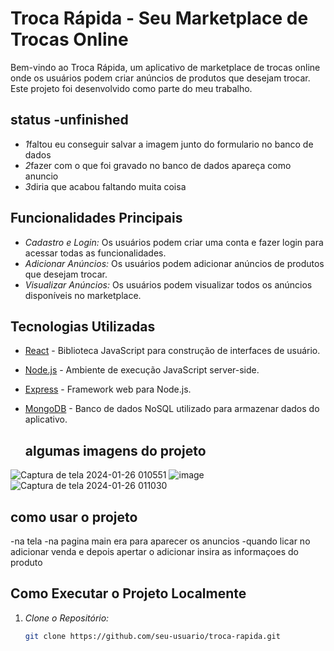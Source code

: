 # Troca Rápida - Seu Marketplace de Trocas Online

Bem-vindo ao Troca Rápida, um aplicativo de marketplace de trocas online onde os usuários podem criar anúncios de produtos que desejam trocar. Este projeto foi desenvolvido como parte do meu trabalho.

## status -unfinished
- *1*faltou eu conseguir salvar a imagem junto do formulario no banco de dados
- *2*fazer com o que foi gravado no banco de dados apareça como anuncio
- *3*diria que acabou faltando muita coisa

## Funcionalidades Principais

- *Cadastro e Login:* Os usuários podem criar uma conta e fazer login para acessar todas as funcionalidades.
- *Adicionar Anúncios:* Os usuários podem adicionar anúncios de produtos que desejam trocar.
- *Visualizar Anúncios:* Os usuários podem visualizar todos os anúncios disponíveis no marketplace.

## Tecnologias Utilizadas

- [React](https://reactjs.org/) - Biblioteca JavaScript para construção de interfaces de usuário.
- [Node.js](https://nodejs.org/) - Ambiente de execução JavaScript server-side.
- [Express](https://expressjs.com/) - Framework web para Node.js.
- [MongoDB](https://www.mongodb.com/) - Banco de dados NoSQL utilizado para armazenar dados do aplicativo.

  ## algumas imagens do projeto
  
![Captura de tela 2024-01-26 010551](https://github.com/deivid34/troca-rapida/assets/129917902/035843d7-ca13-4a4e-bac6-7ee8e8080843)
![image](https://github.com/deivid34/troca-rapida/assets/129917902/fda7f981-e290-466a-a3ea-d50b55f6efea)
![Captura de tela 2024-01-26 011030](https://github.com/deivid34/troca-rapida/assets/129917902/abdfcf79-fd94-48eb-8def-4f1b8a542817)


## como usar o projeto
-na tela
-na pagina main era para aparecer os anuncios
-quando licar no adicionar venda e depois apertar o adicionar insira as informaçoes do produto

## Como Executar o Projeto Localmente

1. *Clone o Repositório:*
   ```bash
   git clone https://github.com/seu-usuario/troca-rapida.git
